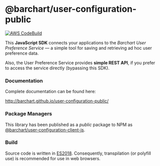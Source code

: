 # @barchart/user-configuration-public

[![AWS CodeBuild](https://codebuild.us-east-1.amazonaws.com/badges?uuid=eyJlbmNyeXB0ZWREYXRhIjoicisyc2F1SERKVlFRTEdmTk95cDBtZkdDTjdqVU93MlBHcjhJUkxlVk5DajdFNzhoeStxUWM1NjUvMWpKNTI0UjBHWTFka3lVck01K2FvV2RpYjJzSlJVPSIsIml2UGFyYW1ldGVyU3BlYyI6InY0dmNKZVBkWlFXUFFld0IiLCJtYXRlcmlhbFNldFNlcmlhbCI6MX0%3D&branch=master)](https://github.com/barchart/user-configuration-client-js)

This **JavaScript SDK** connects your applications to the _Barchart User Preference Service_ — a simple tool for saving and retrieving ad hoc user preference data.

Also, the User Preference Service provides **simple REST API**, if you prefer to access the service directly (bypassing this SDK).

### Documentation

Complete documentation can be found here:

http://barchart.github.io/user-configuration-public/

### Package Managers

This library has been published as a *public* package to NPM as [@barchart/user-configuration-client-js](https://www.npmjs.com/package/@barchart/user-configuration-client-js).

### Build

Source code is written in [ES2018](https://en.wikipedia.org/wiki/ECMAScript#9th_Edition_%E2%80%93_ECMAScript_2018). Consequently, transpilation (or polyfill use) is recommended for use in web browsers.

